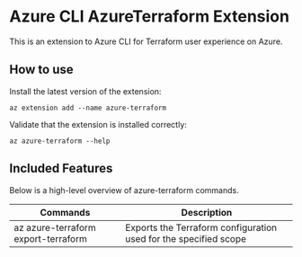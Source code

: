 # Azure CLI AzureTerraform Extension #
This is an extension to Azure CLI for Terraform user experience on Azure.

## How to use ##

Install the latest version of the extension:

```
az extension add --name azure-terraform
```

Validate that the extension is installed correctly:

```
az azure-terraform --help
```

## Included Features ##

Below is a high-level overview of azure-terraform commands.

| Commands                                       | Description                                                                        |
|------------------------------------------------|------------------------------------------------------------------------------------|
| az azure-terraform export-terraform            | Exports the Terraform configuration used for the specified scope                   |
